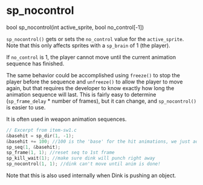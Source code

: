 # sp_nocontrol

<Prototype>bool sp_nocontrol(int active_sprite, bool no_control[-1])</Prototype>

`sp_nocontrol()` gets or sets the `no_control` value for the `active_sprite`. Note that this only affects sprites with a `sp_brain` of 1 (the player).

If `no_control` is 1, the player cannot move until the current animation sequence has finished.

The same behavior could be accomplished using `freeze()` to stop the player before the sequence and `unfreeze()` to allow the player to move again, but that requires the developer to know exactly how long the animation sequence will last. This is fairly easy to determine (`sp_frame_delay` * number of frames), but it can change, and `sp_nocontrol()` is easier to use.

It is often used in weapon animation sequences.

```c
// Excerpt from item-sw1.c
&basehit = sp_dir(1, -1);
&basehit += 100; //100 is the 'base' for the hit animations, we just add the direction
sp_seq(1, &basehit);
sp_frame(1, 1); //reset seq to 1st frame
sp_kill_wait(1); //make sure dink will punch right away
sp_nocontrol(1, 1); //dink can't move until anim is done!
```

Note that this is also used internally when Dink is pushing an object.
